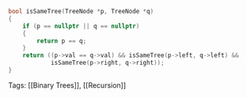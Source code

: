 ```cpp
bool isSameTree(TreeNode *p, TreeNode *q)
{
    if (p == nullptr || q == nullptr)
    {
        return p == q;
    }
    return ((p->val == q->val) && isSameTree(p->left, q->left) &&
            isSameTree(p->right, q->right));
}
```
Tags: [[Binary Trees]], [[Recursion]]